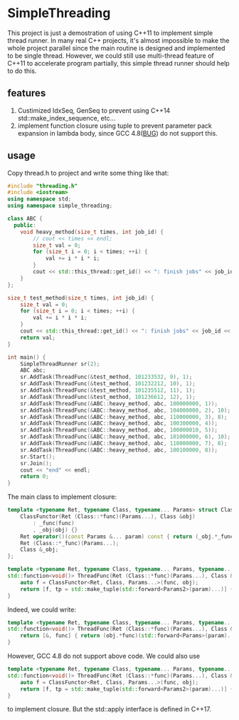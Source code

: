 # SimpleThreading

This project is just a demostration of using C++11 to implement simple thread runner. In many real C++ projects, it's almost impossible to make the whole project parallel since the main routine is designed and implemented to be single thread. However, we could still use multi-thread feature of C++11 to accelerate program partially, this simple thread runner should help to do this.

## features

1. Custimized IdxSeq, GenSeq to prevent using C++14 std::make_index_sequence, etc...
2. implement function closure using tuple to prevent parameter pack expansion in lambda body, since GCC 4.8([BUG][1]) do not support this.

## usage
Copy thread.h to project and write some thing like that:
```c++
#include "threading.h"
#include <iostream>
using namespace std;
using namespace simple_threading;

class ABC {
  public:
    void heavy_method(size_t times, int job_id) {
        // cout << times << endl;
        size_t val = 0;
        for (size_t i = 0; i < times; ++i) {
            val += i * i * i;
        }
        cout << std::this_thread::get_id() << ": finish jobs" << job_id << " and val is:" << val << endl;
    }
};

size_t test_method(size_t times, int job_id) {
    size_t val = 0;
    for (size_t i = 0; i < times; ++i) {
        val += i * i * i;
    }
    cout << std::this_thread::get_id() << ": finish jobs" << job_id << " and val is:" << val << endl;
    return val;
}

int main() {
    SimpleThreadRunner sr(2);
    ABC abc;
    sr.AddTask(ThreadFunc(&test_method, 101233532, 9), 1);
    sr.AddTask(ThreadFunc(&test_method, 101232212, 10), 1);
    sr.AddTask(ThreadFunc(&test_method, 101235512, 11), 1);
    sr.AddTask(ThreadFunc(&test_method, 101236612, 12), 1);
    sr.AddTask(ThreadFunc(&ABC::heavy_method, abc, 100000000, 1));
    sr.AddTask(ThreadFunc(&ABC::heavy_method, abc, 104000000, 2), 10);
    sr.AddTask(ThreadFunc(&ABC::heavy_method, abc, 110000000, 3), 8);
    sr.AddTask(ThreadFunc(&ABC::heavy_method, abc, 100300000, 4));
    sr.AddTask(ThreadFunc(&ABC::heavy_method, abc, 100000010, 5));
    sr.AddTask(ThreadFunc(&ABC::heavy_method, abc, 101000000, 6), 10);
    sr.AddTask(ThreadFunc(&ABC::heavy_method, abc, 110000000, 7), 8);
    sr.AddTask(ThreadFunc(&ABC::heavy_method, abc, 100100000, 8));
    sr.Start();
    sr.Join();
    cout << "end" << endl;
    return 0;
}
```
The main class to implement closure:
```c++
template <typename Ret, typename Class, typename... Params> struct ClassFunctor {
    ClassFunctor(Ret (Class::*func)(Params...), Class &obj)
        : _func(func)
        , _obj(obj) {}
    Ret operator()(const Params &... param) const { return (_obj.*_func)(param...); }
    Ret (Class::*_func)(Params...);
    Class &_obj;
};

template <typename Ret, typename Class, typename... Params, typename... Params2>
std::function<void()> ThreadFunc(Ret (Class::*func)(Params...), Class &obj, Params2 &&... param) {
    auto f = ClassFunctor<Ret, Class, Params...>(func, obj);
    return [f, tp = std::make_tuple(std::forward<Params2>(param)...)] { ApplyThreadFunc(f, tp); };
}
```
Indeed, we could write:
```c++
template <typename Ret, typename Class, typename... Params, typename... Params2>
std::function<void()> ThreadFunc(Ret (Class::*func)(Params...), Class &obj, Params2 &&... param) {
    return [&, func] { return (obj.*func)(std::forward<Params>(param)...) };
}
```
However, GCC 4.8 do not support above code. We could also use
```c++
template <typename Ret, typename Class, typename... Params, typename... Params2>
std::function<void()> ThreadFunc(Ret (Class::*func)(Params...), Class &obj, Params2 &&... param) {
    auto f = ClassFunctor<Ret, Class, Params...>(func, obj);
    return [f, tp = std::make_tuple(std::forward<Params2>(param)...)] { std::apply(f, tp); };
}
```
to implement closure. But the std::apply interface is defined in C++17.

[1]: https://gcc.gnu.org/bugzilla/show_bug.cgi?id=55914
